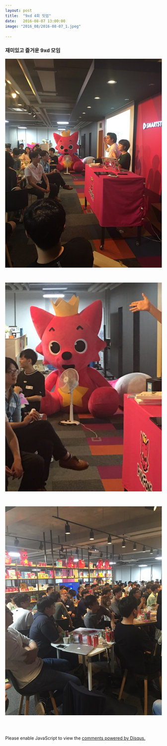 ```yaml
---
layout: post
title:  "9xd 4회 밋업"
date:   2016-08-07 13:00:00
image: "2016_08/2016-08-07_1.jpeg"

---
```


### 재미있고 즐거운 9xd 모임

![image](../../assets/img/2016_08/2016-08-07_1.jpeg)

<br>

![image](../../assets/img/2016_08/2016-08-07_2.jpeg)

<br>

![image](../../assets/img/2016_08/2016-08-07_3.jpeg)

<br><br>
<div id="disqus_thread"></div>
<script>
    /**
     *  RECOMMENDED CONFIGURATION VARIABLES: EDIT AND UNCOMMENT THE SECTION BELOW TO INSERT DYNAMIC VALUES FROM YOUR PLATFORM OR CMS.
     *  LEARN WHY DEFINING THESE VARIABLES IS IMPORTANT: https://disqus.com/admin/universalcode/#configuration-variables
     */
    /*
    var disqus_config = function () {
        this.page.url = PAGE_URL;  // Replace PAGE_URL with your page's canonical URL variable
        this.page.identifier = PAGE_IDENTIFIER; // Replace PAGE_IDENTIFIER with your page's unique identifier variable
    };
    */
    (function() {  // DON'T EDIT BELOW THIS LINE
        var d = document, s = d.createElement('script');

        s.src = '//pikachu987blog.disqus.com/embed.js';

        s.setAttribute('data-timestamp', +new Date());
        (d.head || d.body).appendChild(s);
    })();
</script>
<noscript>Please enable JavaScript to view the <a href="https://disqus.com/?ref_noscript" rel="nofollow">comments powered by Disqus.</a></noscript>

<script id="dsq-count-scr" src="//pikachu987blog.disqus.com/count.js" async></script>
